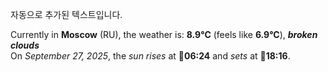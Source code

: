 
자동으로 추가된 텍스트입니다.

<!--START_SECTION:weather:moscow-->
Currently in **Moscow** (RU), the weather is: **8.9°C** (feels like **6.9°C**), ***broken clouds***<br/>
On *September 27, 2025*, the *sun rises* at 🌅**06:24** and *sets* at 🌇**18:16**.
<!--END_SECTION:weather-->
